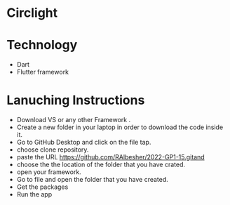 # Circlight 



# Technology 
- Dart 
- Flutter framework

# Lanuching Instructions 
- Download VS or any other Framework .
- Create a new folder in your laptop in order to download the code inside it. 
- Go to GitHub Desktop and click on the file tap.
- choose clone repository.
- paste the URL https://github.com/RAlbesher/2022-GP1-15.gitand  
- choose the the location of the folder that you have crated.
- open your framework. 
- Go to file and open the folder that you have created.
- Get the packages 
- Run the app


